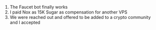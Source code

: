 1. The Faucet bot finally works 
2. I paid Nox as 15K Sugar as compensation for another VPS
3. We were reached out and offered to be added to a crypto community and I accepted 
